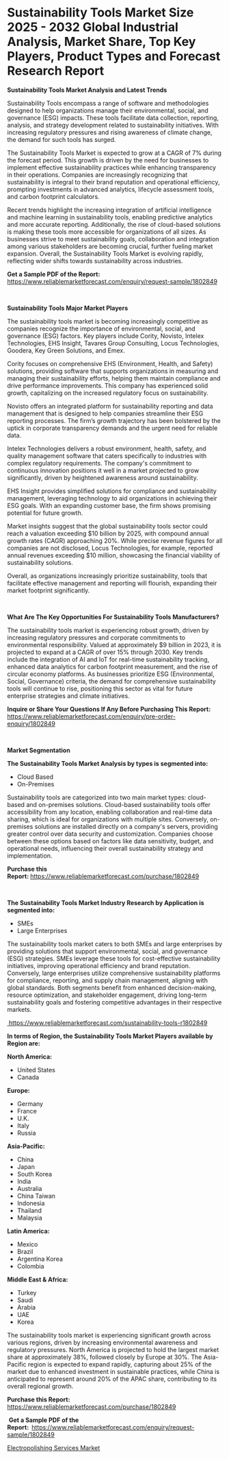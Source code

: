 <p><h1>Sustainability Tools Market Size 2025 - 2032 Global Industrial Analysis, Market Share, Top Key Players, Product Types and Forecast Research Report</h1></p><p><strong>Sustainability Tools Market Analysis and Latest Trends</strong></p>
<p><p>Sustainability Tools encompass a range of software and methodologies designed to help organizations manage their environmental, social, and governance (ESG) impacts. These tools facilitate data collection, reporting, analysis, and strategy development related to sustainability initiatives. With increasing regulatory pressures and rising awareness of climate change, the demand for such tools has surged.</p><p>The Sustainability Tools Market is expected to grow at a CAGR of 7% during the forecast period. This growth is driven by the need for businesses to implement effective sustainability practices while enhancing transparency in their operations. Companies are increasingly recognizing that sustainability is integral to their brand reputation and operational efficiency, prompting investments in advanced analytics, lifecycle assessment tools, and carbon footprint calculators.</p><p>Recent trends highlight the increasing integration of artificial intelligence and machine learning in sustainability tools, enabling predictive analytics and more accurate reporting. Additionally, the rise of cloud-based solutions is making these tools more accessible for organizations of all sizes. As businesses strive to meet sustainability goals, collaboration and integration among various stakeholders are becoming crucial, further fueling market expansion. Overall, the Sustainability Tools Market is evolving rapidly, reflecting wider shifts towards sustainability across industries.</p></p>
<p><strong>Get a Sample PDF of the Report:&nbsp;</strong> <a href="https://www.reliablemarketforecast.com/enquiry/request-sample/1802849?utm_campaign=3129&utm_medium=2&utm_source=Github&utm_content=ia&utm_term=10032025&utm_id=sustainability-tools">https://www.reliablemarketforecast.com/enquiry/request-sample/1802849</a></p>
<p>&nbsp;</p>
<p><strong>Sustainability Tools Major Market Players</strong></p>
<p><p>The sustainability tools market is becoming increasingly competitive as companies recognize the importance of environmental, social, and governance (ESG) factors. Key players include Cority, Novisto, Intelex Technologies, EHS Insight, Tavares Group Consulting, Locus Technologies, Goodera, Key Green Solutions, and Emex. </p><p>Cority focuses on comprehensive EHS (Environment, Health, and Safety) solutions, providing software that supports organizations in measuring and managing their sustainability efforts, helping them maintain compliance and drive performance improvements. This company has experienced solid growth, capitalizing on the increased regulatory focus on sustainability.</p><p>Novisto offers an integrated platform for sustainability reporting and data management that is designed to help companies streamline their ESG reporting processes. The firm’s growth trajectory has been bolstered by the uptick in corporate transparency demands and the urgent need for reliable data.</p><p>Intelex Technologies delivers a robust environment, health, safety, and quality management software that caters specifically to industries with complex regulatory requirements. The company's commitment to continuous innovation positions it well in a market projected to grow significantly, driven by heightened awareness around sustainability.</p><p>EHS Insight provides simplified solutions for compliance and sustainability management, leveraging technology to aid organizations in achieving their ESG goals. With an expanding customer base, the firm shows promising potential for future growth.</p><p>Market insights suggest that the global sustainability tools sector could reach a valuation exceeding $10 billion by 2025, with compound annual growth rates (CAGR) approaching 20%. While precise revenue figures for all companies are not disclosed, Locus Technologies, for example, reported annual revenues exceeding $10 million, showcasing the financial viability of sustainability solutions.</p><p>Overall, as organizations increasingly prioritize sustainability, tools that facilitate effective management and reporting will flourish, expanding their market footprint significantly.</p></p>
<p>&nbsp;</p>
<p><strong>What Are The Key Opportunities For Sustainability Tools Manufacturers?</strong></p>
<p><p>The sustainability tools market is experiencing robust growth, driven by increasing regulatory pressures and corporate commitments to environmental responsibility. Valued at approximately $9 billion in 2023, it is projected to expand at a CAGR of over 15% through 2030. Key trends include the integration of AI and IoT for real-time sustainability tracking, enhanced data analytics for carbon footprint measurement, and the rise of circular economy platforms. As businesses prioritize ESG (Environmental, Social, Governance) criteria, the demand for comprehensive sustainability tools will continue to rise, positioning this sector as vital for future enterprise strategies and climate initiatives.</p></p>
<p><strong>Inquire or Share Your Questions If Any Before Purchasing This Report:</strong> <a href="https://www.reliablemarketforecast.com/enquiry/pre-order-enquiry/1802849?utm_campaign=3129&utm_medium=2&utm_source=Github&utm_content=ia&utm_term=10032025&utm_id=sustainability-tools">https://www.reliablemarketforecast.com/enquiry/pre-order-enquiry/1802849</a></p>
<p>&nbsp;</p>
<p><strong>Market Segmentation</strong></p>
<p><strong>The Sustainability Tools Market Analysis by types is segmented into:</strong></p>
<p><ul><li>Cloud Based</li><li>On-Premises</li></ul></p>
<p><p>Sustainability tools are categorized into two main market types: cloud-based and on-premises solutions. Cloud-based sustainability tools offer accessibility from any location, enabling collaboration and real-time data sharing, which is ideal for organizations with multiple sites. Conversely, on-premises solutions are installed directly on a company's servers, providing greater control over data security and customization. Companies choose between these options based on factors like data sensitivity, budget, and operational needs, influencing their overall sustainability strategy and implementation.</p></p>
<p><strong>Purchase this Report:&nbsp;</strong><a href="https://www.reliablemarketforecast.com/purchase/1802849?utm_campaign=3129&utm_medium=2&utm_source=Github&utm_content=ia&utm_term=10032025&utm_id=sustainability-tools">https://www.reliablemarketforecast.com/purchase/1802849</a></p>
<p>&nbsp;</p>
<p><strong>The Sustainability Tools Market Industry Research by Application is segmented into:</strong></p>
<p><ul><li>SMEs</li><li>Large Enterprises</li></ul></p>
<p><p>The sustainability tools market caters to both SMEs and large enterprises by providing solutions that support environmental, social, and governance (ESG) strategies. SMEs leverage these tools for cost-effective sustainability initiatives, improving operational efficiency and brand reputation. Conversely, large enterprises utilize comprehensive sustainability platforms for compliance, reporting, and supply chain management, aligning with global standards. Both segments benefit from enhanced decision-making, resource optimization, and stakeholder engagement, driving long-term sustainability goals and fostering competitive advantages in their respective markets.</p></p>
<p><a href="https://www.reliablemarketforecast.com/sustainability-tools-r1802849?utm_campaign=3129&utm_medium=2&utm_source=Github&utm_content=ia&utm_term=10032025&utm_id=sustainability-tools">&nbsp;https://www.reliablemarketforecast.com/sustainability-tools-r1802849</a></p>
<p><strong>In terms of Region, the Sustainability Tools Market Players available by Region are:</strong></p>
<p>
    <p> <strong> North America: </strong>
        <ul>
            <li>United States</li>
            <li>Canada</li>
        </ul>
        </p> 
    <p> <strong> Europe: </strong>
        <ul>
            <li>Germany</li>
            <li>France</li>
            <li>U.K.</li>
            <li>Italy</li>
            <li>Russia</li>
        </ul>
        </p> 
    <p> <strong> Asia-Pacific: </strong>
        <ul>
            <li>China</li>
            <li>Japan</li>
            <li>South Korea</li>
            <li>India</li>
            <li>Australia</li>
            <li>China Taiwan</li>
            <li>Indonesia</li>
            <li>Thailand</li>
            <li>Malaysia</li>
        </ul>
        </p> 
    <p> <strong> Latin America: </strong>
        <ul>
            <li>Mexico</li>
            <li>Brazil</li>
            <li>Argentina Korea</li>
            <li>Colombia</li>
        </ul>
        </p> 
    <p> <strong> Middle East & Africa: </strong>
        <ul>
            <li>Turkey</li>
            <li>Saudi</li>
            <li>Arabia</li>
            <li>UAE</li>
            <li>Korea</li>
        </ul>
    </p>
    </p>
<p><p>The sustainability tools market is experiencing significant growth across various regions, driven by increasing environmental awareness and regulatory pressures. North America is projected to hold the largest market share at approximately 38%, followed closely by Europe at 30%. The Asia-Pacific region is expected to expand rapidly, capturing about 25% of the market due to enhanced investment in sustainable practices, while China is anticipated to represent around 20% of the APAC share, contributing to its overall regional growth.</p></p>
<p><strong>Purchase this Report: </strong><a href="https://www.reliablemarketforecast.com/purchase/1802849?utm_campaign=3129&utm_medium=2&utm_source=Github&utm_content=ia&utm_term=10032025&utm_id=sustainability-tools">https://www.reliablemarketforecast.com/purchase/1802849</a></p>
<p>&nbsp;<strong>Get a Sample PDF of the Report:&nbsp;&nbsp;</strong><a href="https://www.reliablemarketforecast.com/enquiry/request-sample/1802849?utm_campaign=3129&utm_medium=2&utm_source=Github&utm_content=ia&utm_term=10032025&utm_id=sustainability-tools">https://www.reliablemarketforecast.com/enquiry/request-sample/1802849</a></p>
<p><strong></strong></p>
<p><p><a href="https://github.com/lalolatiot/Market-Research-Report-List-1/blob/main/electropolishing-services-market.md?utm_campaign=3129&utm_medium=2&utm_source=Github&utm_content=ia&utm_term=10032025&utm_id=sustainability-tools">Electropolishing Services Market</a></p></p>